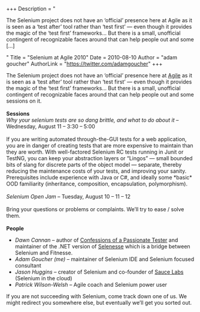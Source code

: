 +++
Description = "<p>The Selenium project does not have an ‘official’ presence here at Agile as it is seen as a ‘test after’ tool rather than ‘test first’ — even though it provides the magic of the ‘test first’ frameworks… But there is a small, unofficial contingent of recognizable faces around that can help people out and some […]</p>"
Title = "Selenium at Agile 2010"
Date = 2010-08-10
Author = "adam goucher"
AuthorLink = "https://twitter.com/adamgoucher"
+++

<p>The Selenium project does not have an &#8216;official&#8217; presence here at <a href="http://agile2010.agilealliance.org">Agile</a> as it is seen as a &#8216;test after&#8217; tool rather than &#8216;test first&#8217; &#8212; even though it provides the magic of the &#8216;test first&#8217; frameworks&#8230; But there is a small, unofficial contingent of recognizable faces around that can help people out and some sessions on it.<br />
<br />
<b>Sessions</b><br />
<i>Why your selenium tests are so dang brittle, and what to do about it</i> &#8211; Wednesday, August 11 &#8211; 3:30 &#8211; 5:00<br />
<br />
If you are writing automated through-the-GUI tests for a web application, you are in danger of creating tests that are more expensive to maintain than they are worth. With well-factored Selenium RC tests running in Junit or TestNG, you can keep your abstraction layers or &#8220;Lingos&#8221; &#8212; small bounded bits of slang for discrete parts of the object model &#8212; separate, thereby reducing the maintenance costs of your tests, and improving your sanity. Prerequisites include experience with Java or C#, and ideally some *basic* OOD familiarity (inheritance, composition, encapsulation, polymorphism).<br />
<br />
<i>Selenium Open Jam</i> &#8211; Tuesday, August 10 &#8211; 11 &#8211; 12<br />
<br />
Bring your questions or problems or complaints. We&#8217;ll try to ease / solve them.<br />
<br />
<b>People</b></p>
<ul>
<li><i>Dawn Cannan</i> &#8211; author of <a href="http://www.passionatetester.com/">Confessions of a Passionate Tester</a> and maintainer of the .NET version of <a href="http://github.com/marisaseal/selenesse">Selenesse</a> which is a bridge between Selenium and Fitnesse.</li>
<li><i>Adam Goucher (me)</i> &#8211; maintainer of Selenium IDE and Selenium focused consultant</li>
<li><i>Jason Huggins</i> &#8211; creator of Selenium and co-founder of <a href="http://saucelabs.com">Sauce Labs</a> (Selenium in the cloud)</li>
<li><i>Patrick Wilson-Welsh</i> &#8211; Agile coach and Selenium power user</li>
</ul>
<p>
If you are not succeeding with Selenium, come track down one of us. We might redirect you somewhere else, but eventually we&#8217;ll get you sorted out.</p>

